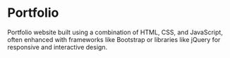 # Portfolio
Portfolio website  built using a combination of HTML, CSS, and JavaScript, often enhanced with frameworks like Bootstrap or libraries like jQuery for responsive and interactive design.
